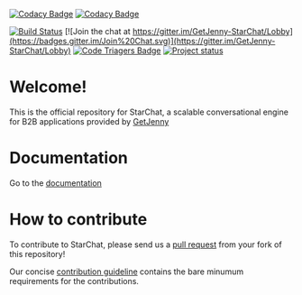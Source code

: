 [![Codacy Badge](https://api.codacy.com/project/badge/Grade/393660af647a4668871afffcabc1e118)](https://www.codacy.com/gh/GetJenny/starchat?utm_source=github.com&amp;utm_medium=referral&amp;utm_content=GetJenny/starchat&amp;utm_campaign=Badge_Grade)
[![Codacy Badge](https://api.codacy.com/project/badge/Coverage/393660af647a4668871afffcabc1e118)](https://www.codacy.com/gh/GetJenny/starchat?utm_source=github.com&utm_medium=referral&utm_content=GetJenny/starchat&utm_campaign=Badge_Coverage)

[![Build Status](https://travis-ci.com/GetJenny/starchat.png)](https://travis-ci.com/GetJenny/starchat)
[![Join the chat at https://gitter.im/GetJenny-StarChat/Lobby](https://badges.gitter.im/Join%20Chat.svg)](https://gitter.im/GetJenny-StarChat/Lobby)
[![Code Triagers Badge](https://www.codetriage.com/getjenny/starchat/badges/users.svg)](https://www.codetriage.com/getjenny/starchat)
[![Project status](https://img.shields.io/badge/status-active-brightgreen.svg)](#status)

#   Welcome!

This is the official repository for StarChat, a scalable conversational engine for B2B applications provided by [GetJenny](https://getjenny.com)

#   Documentation

Go to the [documentation](https://getjenny.github.io/starchat-doc/)

#   How to contribute

To contribute to StarChat, please send us a [pull request](https://help.github.com/articles/using-pull-requests/#fork--pull) 
from your fork of this repository!

Our concise [contribution guideline](https://github.com/GetJenny/starchat/blob/master/CONTRIBUTING.md) contains the bare minumum requirements for the contributions.

